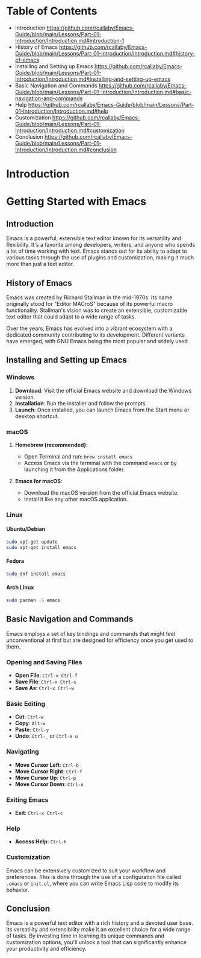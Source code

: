 # Table of Contents
- Introduction https://github.com/rcallaby/Emacs-Guide/blob/main/Lessons/Part-01-Introduction/Introduction.md#introduction-1
- History of Emacs https://github.com/rcallaby/Emacs-Guide/blob/main/Lessons/Part-01-Introduction/Introduction.md#history-of-emacs
- Installing and Setting up Emacs https://github.com/rcallaby/Emacs-Guide/blob/main/Lessons/Part-01-Introduction/Introduction.md#installing-and-setting-up-emacs
- Basic Navigation and Commands https://github.com/rcallaby/Emacs-Guide/blob/main/Lessons/Part-01-Introduction/Introduction.md#basic-navigation-and-commands
- Help https://github.com/rcallaby/Emacs-Guide/blob/main/Lessons/Part-01-Introduction/Introduction.md#help
- Customization https://github.com/rcallaby/Emacs-Guide/blob/main/Lessons/Part-01-Introduction/Introduction.md#customization
- Conclusion https://github.com/rcallaby/Emacs-Guide/blob/main/Lessons/Part-01-Introduction/Introduction.md#conclusion
# Introduction
# Getting Started with Emacs

## Introduction

Emacs is a powerful, extensible text editor known for its versatility and flexibility. It's a favorite among developers, writers, and anyone who spends a lot of time working with text. Emacs stands out for its ability to adapt to various tasks through the use of plugins and customization, making it much more than just a text editor.

## History of Emacs

Emacs was created by Richard Stallman in the mid-1970s. Its name originally stood for "Editor MACroS" because of its powerful macro functionality. Stallman's vision was to create an extensible, customizable text editor that could adapt to a wide range of tasks.

Over the years, Emacs has evolved into a vibrant ecosystem with a dedicated community contributing to its development. Different variants have emerged, with GNU Emacs being the most popular and widely used.

## Installing and Setting up Emacs

### Windows

1. **Download**: Visit the official Emacs website and download the Windows version.
2. **Installation**: Run the installer and follow the prompts.
3. **Launch**: Once installed, you can launch Emacs from the Start menu or desktop shortcut.

### macOS

1. **Homebrew (recommended)**:
   - Open Terminal and run: `brew install emacs`
   - Access Emacs via the terminal with the command `emacs` or by launching it from the Applications folder.

2. **Emacs for macOS**:
   - Download the macOS version from the official Emacs website.
   - Install it like any other macOS application.

### Linux

#### Ubuntu/Debian

```bash
sudo apt-get update
sudo apt-get install emacs
```

#### Fedora

```bash
sudo dnf install emacs
```

#### Arch Linux

```bash
sudo pacman -S emacs
```

## Basic Navigation and Commands

Emacs employs a set of key bindings and commands that might feel unconventional at first but are designed for efficiency once you get used to them.

### Opening and Saving Files

- **Open File**: `Ctrl-x Ctrl-f`
- **Save File**: `Ctrl-x Ctrl-s`
- **Save As**: `Ctrl-x Ctrl-w`

### Basic Editing

- **Cut**: `Ctrl-w`
- **Copy**: `Alt-w`
- **Paste**: `Ctrl-y`
- **Undo**: `Ctrl-_` or `Ctrl-x u`

### Navigating

- **Move Cursor Left**: `Ctrl-b`
- **Move Cursor Right**: `Ctrl-f`
- **Move Cursor Up**: `Ctrl-p`
- **Move Cursor Down**: `Ctrl-n`

### Exiting Emacs

- **Exit**: `Ctrl-x Ctrl-c`

### Help

- **Access Help**: `Ctrl-h`

### Customization

Emacs can be extensively customized to suit your workflow and preferences. This is done through the use of a configuration file called `.emacs` or `init.el`, where you can write Emacs Lisp code to modify its behavior.

## Conclusion

Emacs is a powerful text editor with a rich history and a devoted user base. Its versatility and extensibility make it an excellent choice for a wide range of tasks. By investing time in learning its unique commands and customization options, you'll unlock a tool that can significantly enhance your productivity and efficiency.
